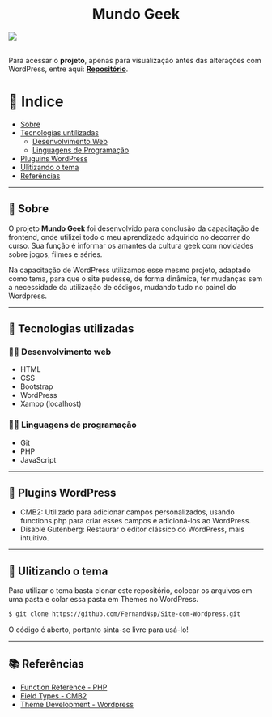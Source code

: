 <h1 align="center"> 
   Mundo Geek
</h1>

<img src="https://ik.imagekit.io/fernandasene/MundoGeek_r0saFoy8KW.png" align="center">
<br><br>

Para acessar o **projeto**, apenas para visualização antes das alterações com WordPress, entre aqui: <a href="https://github.com/FernandNsp/FernandNsp.github.io">**Repositório**</a>.

# 📌 Indice
- [Sobre](#-Sobre)
- [Tecnologias untilizadas](#-Tecnologias-untilizadas)
   - [Desenvolvimento Web](#-Desenvolvimento-Web)
   - [Linguagens de Programação](Linguagens-de-Programação)
- [Pluguins WordPress](#-Pluguins-WordPress)
- [Ulitizando o tema](#-Ulitizando-o-tema)
- [Referências](#-Referências)

---

## 🔖 Sobre

O projeto <strong>Mundo Geek</strong> foi desenvolvido para conclusão da capacitação de frontend, onde utilizei todo o meu aprendizado adquirido no decorrer do curso. Sua função é informar os amantes da cultura geek com novidades sobre jogos, filmes e séries.

Na capacitação de WordPress utilizamos esse mesmo projeto, adaptado como tema, para que o site pudesse, de forma dinâmica, ter mudanças sem a necessidade da utilização de códigos, mudando tudo no painel do Wordpress.

---

## 🚀 Tecnologias utilizadas
### 👩‍💻 Desenvolvimento web
- HTML
- CSS
- Bootstrap
- WordPress
- Xampp (localhost)

### 👩‍💻 Linguagens de programação
- Git
- PHP
- JavaScript

---

## 🔌 Plugins WordPress
- CMB2: Utilizado para adicionar campos personalizados, usando functions.php para criar esses campos e adicioná-los ao WordPress.
- Disable Gutenberg: Restaurar o editor clássico do WordPress, mais intuitivo.

---

## 📁 Ulitizando o tema
Para utilizar o tema basta clonar este repositório, colocar os arquivos em uma pasta e colar essa pasta em Themes no WordPress.

```bash
$ git clone https://github.com/FernandNsp/Site-com-Wordpress.git
```
O código é aberto, portanto sinta-se livre para usá-lo!

---

## 📚 Referências
- [Function Reference - PHP](https://codex.wordpress.org/Function_Reference)
- [Field Types - CMB2](https://github.com/CMB2/CMB2/wiki/Field-Types)
- [Theme Development - Wordpress](https://codex.wordpress.org/Theme_Development)